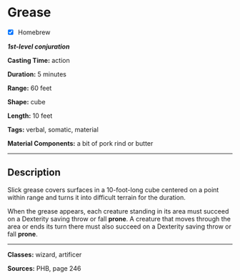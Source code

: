 # Grease

- [x] Homebrew

***1st-level conjuration***

**Casting Time:** action

**Duration:** 5 minutes

**Range:** 60 feet

**Shape:** cube

**Length:** 10 feet

**Tags:** verbal, somatic, material

**Material Components:** a bit of pork rind or butter

---

## Description
Slick grease covers surfaces in a 10-foot-long cube centered on a point within range and turns it into difficult terrain for the duration.

When the grease appears, each creature standing in its area must succeed on a Dexterity saving throw or fall **prone**.
A creature that moves through the area or ends its turn there must also succeed on a Dexterity saving throw or fall **prone**.

---

**Classes:** wizard, artificer

**Sources:** PHB, page 246

